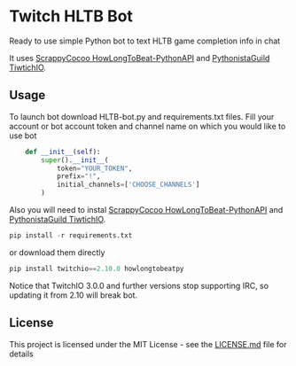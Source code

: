 # Twitch HLTB Bot
Ready to use simple Python bot to text HLTB game completion info in chat

It uses [ScrappyCocoo HowLongToBeat-PythonAPI](https://github.com/ScrappyCocco/HowLongToBeat-PythonAPI) 
and [PythonistaGuild TiwtichIO](https://github.com/PythonistaGuild/TwitchIO).

## Usage
To launch bot download HLTB-bot.py and requirements.txt files. Fill your account or bot account token and channel name on which you would like to use bot
```python
    def __init__(self):
        super().__init__(
            token="YOUR_TOKEN",
            prefix="!",
            initial_channels=['CHOOSE_CHANNELS']
        )
```
Also you will need to instal [ScrappyCocoo HowLongToBeat-PythonAPI](https://github.com/ScrappyCocco/HowLongToBeat-PythonAPI) and [PythonistaGuild TiwtichIO](https://github.com/PythonistaGuild/TwitchIO).
```python
pip install -r requirements.txt
```
or download them directly
```python
pip install twitchio==2.10.0 howlongtobeatpy
```
Notice that TwitchIO 3.0.0 and further versions stop supporting IRC, so updating it from 2.10 will break bot.
## License
This project is licensed under the MIT License - see the [LICENSE.md](LICENSE.md) file for details
